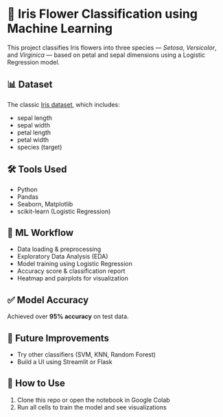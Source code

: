 # 🌸 Iris Flower Classification using Machine Learning

This project classifies Iris flowers into three species — *Setosa*, *Versicolor*, and *Virginica* — based on petal and sepal dimensions using a Logistic Regression model.

## 📊 Dataset
The classic [Iris dataset](https://archive.ics.uci.edu/ml/datasets/iris), which includes:
- sepal length
- sepal width
- petal length
- petal width
- species (target)

## 🛠️ Tools Used
- Python
- Pandas
- Seaborn, Matplotlib
- scikit-learn (Logistic Regression)

## 🧠 ML Workflow
- Data loading & preprocessing
- Exploratory Data Analysis (EDA)
- Model training using Logistic Regression
- Accuracy score & classification report
- Heatmap and pairplots for visualization

## ✅ Model Accuracy
Achieved over **95% accuracy** on test data.

## 🚀 Future Improvements
- Try other classifiers (SVM, KNN, Random Forest)
- Build a UI using Streamlit or Flask

## 📂 How to Use
1. Clone this repo or open the notebook in Google Colab
2. Run all cells to train the model and see visualizations
